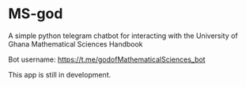 # MS-god
A simple python telegram chatbot for interacting with the University of Ghana Mathematical Sciences Handbook

Bot username: https://t.me/godofMathematicalSciences_bot

This app is still in development.
